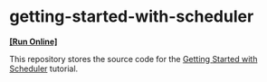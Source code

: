 # getting-started-with-scheduler
<!-- run online -->
**[[Run Online]](https://codecentral.devexpress.com/312264154/)**
<!-- run online end -->

This repository stores the source code for the [Getting Started with Scheduler](https://js.devexpress.com/Documentation/Guide/Widgets/Scheduler/Getting_Started_with_Scheduler/) tutorial.
